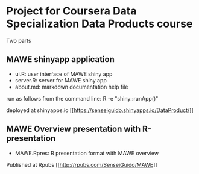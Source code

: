 Project for Coursera Data Specialization Data Products course
=================

Two parts  

## MAWE shinyapp application

* ui.R: user interface of MAWE shiny app
* server.R: server for MAWE shiny app
* about.md: markdown documentation help file

run as follows from the command line: R -e "shiny::runApp(<path to directory where files are>)"

deployed at shinyapps.io [[https://senseiguido.shinyapps.io/DataProduct/]]

## MAWE Overview presentation with R-presentation
* MAWE.Rpres: R presentation format with MAWE overview 

Published at Rpubs [[http://rpubs.com/SenseiGuido/MAWE]]
